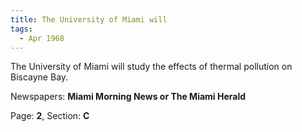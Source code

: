 ```yaml
---  
title: The University of Miami will  
tags:  
  - Apr 1968  
---  
```

  
The University of Miami will study the effects of thermal pollution on Biscayne Bay.  
  
Newspapers: **Miami Morning News or The Miami Herald**  
  
Page: **2**, Section: **C** 
